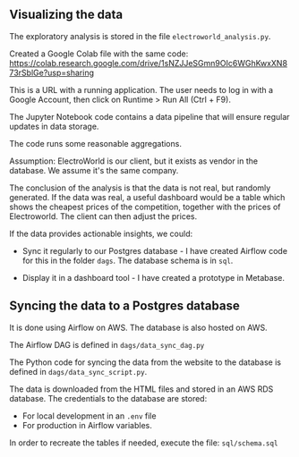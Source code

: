 ## Visualizing the data

The exploratory analysis is stored in the file `electroworld_analysis.py`.

Created a Google Colab file with the same code:
https://colab.research.google.com/drive/1sNZJJeSGmn9OIc6WGhKwxXN873rSblGe?usp=sharing

This is a URL with a running application. The user needs to log in with a Google Account, then click on Runtime > Run All (Ctrl + F9).

The Jupyter Notebook code contains a data pipeline that will ensure regular updates in data storage.

The code runs some reasonable aggregations.

Assumption: ElectroWorld is our client, but it exists as vendor in the database. We assume it's the same company.

The conclusion of the analysis is that the data is not real, but randomly generated.
If the data was real, a useful dashboard would be a table which shows the cheapest prices of the competition, together with the prices of Electroworld. The client can then adjust the prices.

If the data provides actionable insights, we could:

* Sync it regularly to our Postgres database - I have created Airflow code for this in the folder `dags`. The database schema is in `sql`.

* Display it in a dashboard tool - I have created a prototype in Metabase.

## Syncing the data to a Postgres database

It is done using Airflow on AWS. The database is also hosted on AWS.

The Airflow DAG is defined in `dags/data_sync_dag.py`

The Python code for syncing the data from the website to the database is defined in `dags/data_sync_script.py`.

The data is downloaded from the HTML files and stored in an AWS RDS database.
The credentials to the database are stored:
- For local development in an `.env` file
- For production in Airflow variables.

In order to recreate the tables if needed, execute the file: `sql/schema.sql`